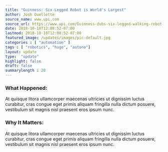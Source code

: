 ```yaml
---
title: "Guinness: Six-Legged Robot is World's Largest"
author: Josh Ouellette
source_name: www.upi.com
source_url: https://www.upi.com/Guinness-dubs-six-legged-walking-robot-the-worlds-largest/7151537206326/
date: 2018-10-18T12:08:52-07:00
lastmod: 2018-10-18T12:08:52-07:00
featured_image: /updates/images/pic-default.jpg
categories : [ "automation" ]
tags : [ "robotics", "hugo", "autono"]
layout: update
type:  "update"
highlight: false
draft: false
summarylength : 20
---
```


### What Happened:
At quisque litora ullamcorper maecenas ultricies ut dignissim luctus curabitur, cras congue eget primis aliquam fringilla nulla dictum posuere, vestibulum sit magnis nisl praesent eros ipsum nunc.

### Why It Matters:
At quisque litora ullamcorper maecenas ultricies ut dignissim luctus curabitur, cras congue eget primis aliquam fringilla nulla dictum posuere, vestibulum sit magnis nisl praesent eros ipsum nunc.
